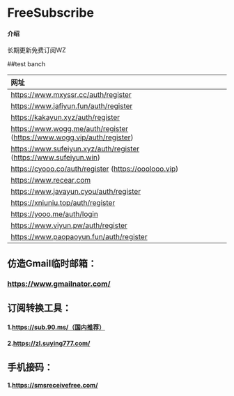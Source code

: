 # FreeSubscribe

#### 介绍
长期更新免费订阅WZ

##test banch



| 网址                                                         |
| :----------------------------------------------------------- |
| https://www.mxyssr.cc/auth/register                          |
| https://www.jafiyun.fun/auth/register                        |
| https://kakayun.xyz/auth/register                            |
| https://www.wogg.me/auth/register (https://www.wogg.vip/auth/register) |
| https://www.sufeiyun.xyz/auth/register (https://www.sufeiyun.win)                      |
| https://cyooo.co/auth/register  (https://ooolooo.vip)        |
| https://www.recear.com                                       |
| https://www.javayun.cyou/auth/register                       |
| https://xniuniu.top/auth/register                            |
| https://yooo.me/auth/login                                   |
| https://www.viyun.pw/auth/register						   |
| https://www.paopaoyun.fun/auth/register					   |

## 仿造Gmail临时邮箱：

### https://www.gmailnator.com/

## 订阅转换工具：

#### 1.https://sub.90.ms/（国内推荐）

#### 2.https://zl.suying777.com/

## 手机接码：
#### 1.https://smsreceivefree.com/
